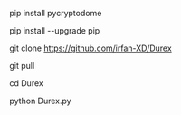pip install pycryptodome

pip install --upgrade pip

git clone https://github.com/irfan-XD/Durex

git pull

cd Durex

python Durex.py
